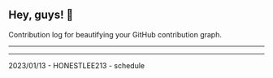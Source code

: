 ## Hey, guys! 👋

Contribution log for beautifying your GitHub contribution graph.

---



---

2023/01/13 - HONESTLEE213 - schedule